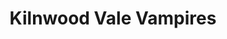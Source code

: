 ---
templateKey: team
title: Kilnwood Vale Vampires
logoImage: /img/team-logos/kilnwood-vale-vampires.PNG
slug: kilnwood-vale-vampires
conference: West
homeGround: The Green
---